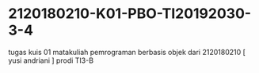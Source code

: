 # 2120180210-K01-PBO-TI20192030-3-4
tugas kuis 01 matakuliah pemrograman berbasis objek dari 2120180210 [ yusi andriani ] prodi TI3-B

